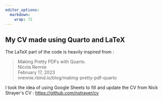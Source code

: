 ```yaml
---
editor_options: 
  markdown: 
    wrap: 72
---
```


## My CV made using Quarto and LaTeX

The LaTeX part of the code is heavily inspired from :  

> Making Pretty PDFs with Quarto.  
> Nicola Rennie  
> February 17, 2023  
> nrennie.rbind.io/blog/making-pretty-pdf-quarto

I took the idea of using Google Sheets to fill and update the CV from Nick Strayer's CV : https://github.com/nstrayer/cv